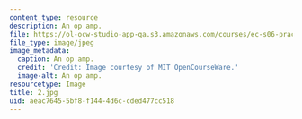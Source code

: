 ```yaml
---
content_type: resource
description: An op amp.
file: https://ol-ocw-studio-app-qa.s3.amazonaws.com/courses/ec-s06-practical-electronics-fall-2004/aeac76455bf8f1444d6ccded477cc518_2.jpg
file_type: image/jpeg
image_metadata:
  caption: An op amp.
  credit: 'Credit: Image courtesy of MIT OpenCourseWare.'
  image-alt: An op amp.
resourcetype: Image
title: 2.jpg
uid: aeac7645-5bf8-f144-4d6c-cded477cc518
---
```

